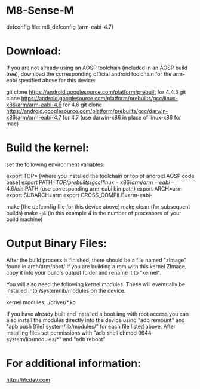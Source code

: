 # M8-Sense-M

defconfig file: m8_defconfig (arm-eabi-4.7)

Download:
=========
If you are not already using an AOSP toolchain (included in an AOSP build tree), download the corresponding official android toolchain for the arm-eabi specified above for this device:
        
git clone https://android.googlesource.com/platform/prebuilt  for 4.4.3
git clone https://android.googlesource.com/platform/prebuilts/gcc/linux-x86/arm/arm-eabi-4.6  for 4.6 
git clone https://android.googlesource.com/platform/prebuilts/gcc/darwin-x86/arm/arm-eabi-4.7 for 4.7
(use darwin-x86 in place of linux-x86 for mac)

Build the kernel:
=================
set the following environment variables:

export TOP= [where you installed the toolchain or top of android AOSP code base]
export PATH=$TOP/prebuilts/gcc/linux-x86/arm/arm-eabi-4.6/bin:$PATH (use corresponding arm-eabi bin path)
export ARCH=arm
export SUBARCH=arm
export CROSS_COMPILE=arm-eabi-

make [the defconfig file for this device above]
make clean  (for subsequent builds)
make -j4    (in this example 4 is the number of processors of your build machine)

Output Binary Files:
====================
After the build process is finished, there should be a file named "zImage" found in arch/arm/boot/
If you are building a rom with this kernel ZImage, copy it into your build's output folder and rename it to "kernel".

You will also need the following kernel modules. These will eventually be installed into /system/lib/modules on the device.

kernel modules:
./driver/*.ko

If you have already built and installed a boot.img with root access you can also install the modules directly into the device using "adb remount" and "apb push [file] system/lib/modules/" for each file listed above. After installing files set permissions with "adb shell chmod 0644 system/lib/modules/*" and "adb reboot"

For additional information:
=========================== 
http://htcdev.com

